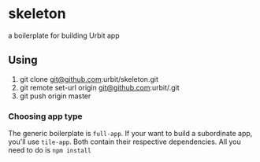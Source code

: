 # skeleton
a boilerplate for building Urbit app

## Using
1. git clone git@github.com:urbit/skeleton.git <your-app-name>
2. git remote set-url origin git@github.com:urbit/<your-app-name>.git
3. git push origin master

### Choosing app type
The generic boilerplate is `full-app`. If your want to build a subordinate app, you'll use `tile-app`.
Both contain their respective dependencies. All you need to do is `npm install`
